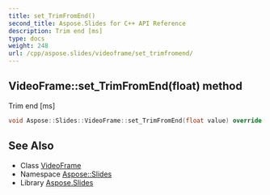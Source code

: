 ```yaml
---
title: set_TrimFromEnd()
second_title: Aspose.Slides for C++ API Reference
description: Trim end [ms]
type: docs
weight: 248
url: /cpp/aspose.slides/videoframe/set_trimfromend/
---
```

## VideoFrame::set_TrimFromEnd(float) method


Trim end [ms]

```cpp
void Aspose::Slides::VideoFrame::set_TrimFromEnd(float value) override
```

## See Also

* Class [VideoFrame](./)
* Namespace [Aspose::Slides](../)
* Library [Aspose.Slides](../../)